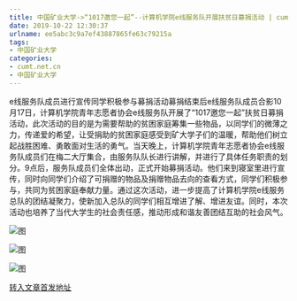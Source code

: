```yaml
---
title: 中国矿业大学->“1017邀您一起”--计算机学院e线服务队开展扶贫日募捐活动 | cumt.net.cn
date: 2019-10-22 12:30:37
urlname: ee5abc3c9a7ef43887865fe63c79215a
tags: 
- 中国矿业大学
categories:
- cumt.net.cn
- 中国矿业大学
---
```

e线服务队成员进行宣传同学积极参与募捐活动募捐结束后e线服务队成员合影10月17日，计算机学院青年志愿者协会e线服务队开展了“1017邀您一起”扶贫日募捐活动，此次活动的目的是为需要帮助的贫困家庭筹集一些物品，以同学们的微薄之力，传递爱的希望，让受捐助的贫困家庭感受到矿大学子们的温暖，帮助他们树立起战胜困难、勇敢面对生活的勇气。当天晚上，计算机学院青年志愿者协会e线服务队成员们在梅二大厅集合，由服务队队长进行讲解，并进行了具体任务职责的划分。9点后，服务队成员们全体出动，正式开始募捐活动。他们来到寝室里进行宣传，同时向同学们介绍了可捐赠的物品及捐赠物品去向的查看方式，同学们积极参与，共同为贫困家庭奉献力量。通过这次活动，进一步提高了计算机学院e线服务总队的团结凝聚力，使新加入总队的同学们相互增进了解、增进友谊。同时，本次活动也培养了当代大学生的社会责任感，推动形成和谐友善团结互助的社会风气。

![图](http://xwzx.cumt.edu.cn/_upload/article/images/08/e0/20a7788049e8a395c2a2dc2ca7e1/f192377c-92c4-42b1-956b-49ac61d1b333.png)

![图](http://xwzx.cumt.edu.cn/_upload/article/images/08/e0/20a7788049e8a395c2a2dc2ca7e1/bd43b3a0-367f-43c3-b6b1-6f1375cce9c6.png)

![图](http://xwzx.cumt.edu.cn/_upload/article/images/08/e0/20a7788049e8a395c2a2dc2ca7e1/05c1dee0-802a-4a47-a444-d57f9fb5dcb8.png)

[转入文章首发地址](http://xwzx.cumt.edu.cn/55/81/c523a546177/page.htm)